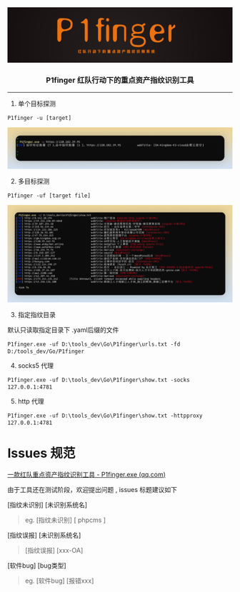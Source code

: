 

<img src="./img/image-20240811182803001.png" alt="image-20240811182803001" style="zoom: 67%;" />

<h3 align="center">P1finger 红队行动下的重点资产指纹识别工具</h3>



---

1.  单个目标探测

```
P1finger -u [target]
```

![image-20240811185534594](./img/image-20240811185534594.png)

2. 多目标探测

```
P1finger -uf [target file]
```

![image-20240811111500089](./img/image-20240811111500089.png)

3.  指定指纹目录

默认只读取指定目录下 .yaml后缀的文件

```
P1finger.exe -uf D:\tools_dev\Go\P1finger\urls.txt -fd D:/tools_dev/Go/P1finger
```

4. socks5 代理

```
P1finger.exe -uf D:\tools_dev\Go\P1finger\show.txt -socks 127.0.0.1:4781
```



5. http 代理

```
P1finger.exe -uf D:\tools_dev\Go\P1finger\show.txt -httpproxy 127.0.0.1:4781
```





# Issues 规范

[一款红队重点资产指纹识别工具 - P1finger.exe (qq.com)](https://mp.weixin.qq.com/s?__biz=MzkwNjY0MzIyNw==&mid=2247483705&idx=1&sn=9205adf34b53b9f9c8f09c99e246c44e&chksm=c0e4134df7939a5b5b58399bdf6e3d591fa51968a6e350c5930f2dfee3f600b34d6ba7444c9e#rd)

由于工具还在测试阶段，欢迎提出问题 , issues 标题建议如下

[指纹未识别] [未识别系统名]

> eg. [指纹未识别] [ phpcms ]

[指纹误报] [未识别系统名]

> [指纹误报] [xxx-OA]

[软件bug] [bug类型]

> eg. [软件bug] [报错xxx]



